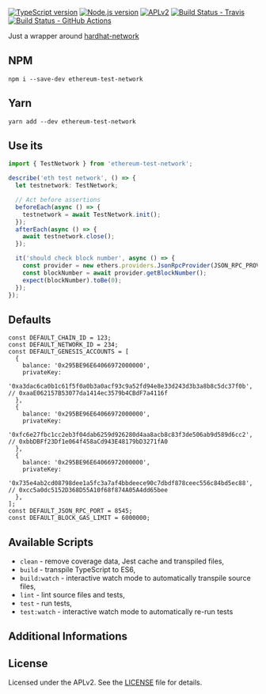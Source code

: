 [![TypeScript version][ts-badge]][typescript-4-2]
[![Node.js version][nodejs-badge]][nodejs]
[![APLv2][license-badge]][license]
[![Build Status - Travis][travis-badge]][travis-ci]
[![Build Status - GitHub Actions][gha-badge]][gha-ci]

Just a wrapper around [hardhat-network](https://github.com/nomiclabs/hardhat/blob/767f68dee84d6a47cd40153a8ab8552f41a95d5e/packages/hardhat-core/test/internal/hardhat-network/helpers/useProvider.ts)

## NPM

```
npm i --save-dev ethereum-test-network
```

## Yarn

```
yarn add --dev ethereum-test-network
```

## Use its

```ts
import { TestNetwork } from 'ethereum-test-network';

describe('eth test network', () => {
  let testnetwork: TestNetwork;

  // Act before assertions
  beforeEach(async () => {
    testnetwork = await TestNetwork.init();
  });
  afterEach(async () => {
    await testnetwork.close();
  });

  it('should check block number', async () => {
    const provider = new ethers.providers.JsonRpcProvider(JSON_RPC_PROVIDER);
    const blockNumber = await provider.getBlockNumber();
    expect(blockNumber).toBe(0);
  });
});
```

## Defaults

```
const DEFAULT_CHAIN_ID = 123;
const DEFAULT_NETWORK_ID = 234;
const DEFAULT_GENESIS_ACCOUNTS = [
  {
    balance: '0x295BE96E64066972000000',
    privateKey:
      '0xa3dac6ca0b1c61f5f0a0b3a0acf93c9a52fd94e8e33d243d3b3a8b8c5dc37f0b', // 0xaaE062157B53077da1414ec3579b4CBdF7a4116f
  },
  {
    balance: '0x295BE96E64066972000000',
    privateKey:
      '0xfc6e27fbc1cc2eb3f04dab6259d926280d4aa8acb8c83f3de506ab9d589d6cc2', // 0xbbDBFf23Df1e064f458aCd943E48179bD3271fA0
  },
  {
    balance: '0x295BE96E64066972000000',
    privateKey:
      '0x735e4ab2cd08798dee1a5fc3a7af4bbdeece90c7dbdf878ceec556c84bd5ec88', // 0xcc5a0dc5152D368D55A10f68f874A05A4dd65bee
  },
];
const DEFAULT_JSON_RPC_PORT = 8545;
const DEFAULT_BLOCK_GAS_LIMIT = 6000000;
```

## Available Scripts

- `clean` - remove coverage data, Jest cache and transpiled files,
- `build` - transpile TypeScript to ES6,
- `build:watch` - interactive watch mode to automatically transpile source files,
- `lint` - lint source files and tests,
- `test` - run tests,
- `test:watch` - interactive watch mode to automatically re-run tests

## Additional Informations

## License

Licensed under the APLv2. See the [LICENSE](https://github.com/jsynowiec/node-typescript-boilerplate/blob/main/LICENSE) file for details.

[ts-badge]: https://img.shields.io/badge/TypeScript-4.2-blue.svg
[nodejs-badge]: https://img.shields.io/badge/Node.js->=%2014.16-blue.svg
[nodejs]: https://nodejs.org/dist/latest-v14.x/docs/api/
[travis-badge]: https://travis-ci.org/jsynowiec/node-typescript-boilerplate.svg?branch=main
[travis-ci]: https://travis-ci.org/jsynowiec/node-typescript-boilerplate
[gha-badge]: https://img.shields.io/endpoint.svg?url=https%3A%2F%2Factions-badge.atrox.dev%2Fjsynowiec%2Fnode-typescript-boilerplate%2Fbadge&style=flat
[gha-ci]: https://github.com/jsynowiec/node-typescript-boilerplate/actions
[typescript]: https://www.typescriptlang.org/
[typescript-4-2]: https://www.typescriptlang.org/docs/handbook/release-notes/typescript-4-2.html
[license-badge]: https://img.shields.io/badge/license-APLv2-blue.svg
[license]: https://github.com/jsynowiec/node-typescript-boilerplate/blob/main/LICENSE
[sponsor-badge]: https://img.shields.io/badge/♥-Sponsor-fc0fb5.svg
[sponsor]: https://github.com/sponsors/jsynowiec
[jest]: https://facebook.github.io/jest/
[eslint]: https://github.com/eslint/eslint
[wiki-js-tests]: https://github.com/jsynowiec/node-typescript-boilerplate/wiki/Unit-tests-in-plain-JavaScript
[prettier]: https://prettier.io
[volta]: https://volta.sh
[volta-getting-started]: https://docs.volta.sh/guide/getting-started
[volta-tomdale]: https://twitter.com/tomdale/status/1162017336699838467?s=20
[gh-actions]: https://github.com/features/actions
[travis]: https://travis-ci.org
[repo-template-action]: https://github.com/jsynowiec/node-typescript-boilerplate/generate
